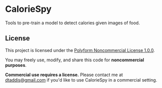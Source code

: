 # CalorieSpy
Tools to pre-train a model to detect calories given images of food.

## License

This project is licensed under the [Polyform Noncommercial License 1.0.0](https://polyformproject.org/licenses/noncommercial/1.0.0/).

You may freely use, modify, and share this code for **noncommercial purposes**.

**Commercial use requires a license.** Please contact me at dtaddis@gmail.com if you'd like to use CalorieSpy in a commercial setting.
